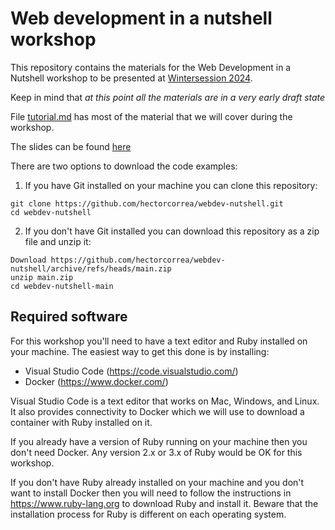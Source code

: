 # Web development in a nutshell workshop
This repository contains the materials for the Web Development in a Nutshell workshop to be presented at [Wintersession 2024](https://winter.princeton.edu/).

Keep in mind that *at this point all the materials are in a very early draft state*

File [tutorial.md](https://github.com/hectorcorrea/webdev-nutshell/blob/main/tutorial.md) has most of the material that we will cover during the workshop.

The slides can be found [here](https://docs.google.com/presentation/d/1dFwsNCUd7iTUzFKF7Po1DZ5KLFQ0t7qprB5VrCiABaM/edit#slide=id.g25432a504aa_0_0)

There are two options to download the code examples:

1. If you have Git installed on your machine you can clone this repository:

```
git clone https://github.com/hectorcorrea/webdev-nutshell.git
cd webdev-nutshell
```

2. If you don't have Git installed you can download this repository as a zip file and unzip it:

```
Download https://github.com/hectorcorrea/webdev-nutshell/archive/refs/heads/main.zip
unzip main.zip
cd webdev-nutshell-main
```


## Required software
For this workshop you'll need to have a text editor and Ruby installed on your machine. The easiest way to get this done is by installing:

* Visual Studio Code (https://code.visualstudio.com/)
* Docker (https://www.docker.com/)

Visual Studio Code is a text editor that works on Mac, Windows, and Linux. It also provides connectivity to Docker which we will use to download a container with Ruby installed on it.

If you already have a version of Ruby running on your machine then you don't need Docker. Any version 2.x or 3.x of Ruby would be OK for this workshop.

If you don't have Ruby already installed on your machine and you don't want to install Docker then you will need to follow the instructions in https://www.ruby-lang.org to download Ruby and install it. Beware that the installation process for Ruby is different on each operating system.
